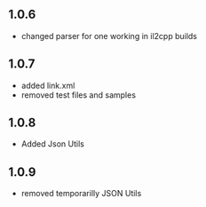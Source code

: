 
## 1.0.6

- changed parser for one working in il2cpp builds

## 1.0.7

- added link.xml
- removed test files and samples

## 1.0.8

- Added Json Utils

## 1.0.9

- removed temporarilly JSON Utils
